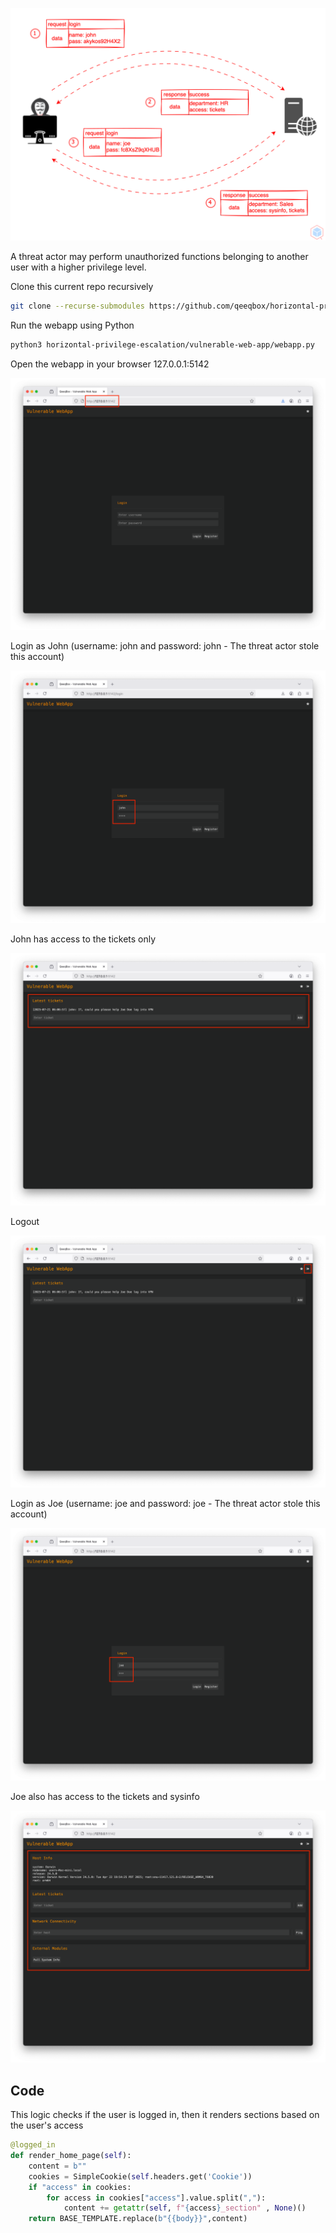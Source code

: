 <p align="center"> <img src="https://raw.githubusercontent.com/qeeqbox/vertical-privilege-escalation/main/content/vertical-privilege-escalation.svg"></p>

A threat actor may perform unauthorized functions belonging to another user with a higher privilege level.

Clone this current repo recursively
```sh
git clone --recurse-submodules https://github.com/qeeqbox/horizontal-privilege-escalation
```
Run the webapp using Python
```sh
python3 horizontal-privilege-escalation/vulnerable-web-app/webapp.py
```
Open the webapp in your browser 127.0.0.1:5142
<p align="center"> <img src="https://raw.githubusercontent.com/qeeqbox/vertical-privilege-escalation/main/content/1.png"></p>
Login as John (username: john and password: john - The threat actor stole this account)
<p align="center"> <img src="https://raw.githubusercontent.com/qeeqbox/vertical-privilege-escalation/main/content/2.png"></p>
John has access to the tickets only
<p align="center"> <img src="https://raw.githubusercontent.com/qeeqbox/vertical-privilege-escalation/main/content/3.png"></p>
Logout
<p align="center"> <img src="https://raw.githubusercontent.com/qeeqbox/vertical-privilege-escalation/main/content/4.png"></p>
Login as Joe (username: joe and password: joe - The threat actor stole this account)
<p align="center"> <img src="https://raw.githubusercontent.com/qeeqbox/vertical-privilege-escalation/main/content/5.png"></p>
Joe also has access to the tickets and sysinfo
<p align="center"> <img src="https://raw.githubusercontent.com/qeeqbox/vertical-privilege-escalation/main/content/6.png"></p>

## Code
This logic checks if the user is logged in, then it renders sections based on the user's access
```py
@logged_in
def render_home_page(self):
    content = b""
    cookies = SimpleCookie(self.headers.get('Cookie'))
    if "access" in cookies:
        for access in cookies["access"].value.split(","):
            content += getattr(self, f"{access}_section" , None)()
    return BASE_TEMPLATE.replace(b"{{body}}",content)
```
